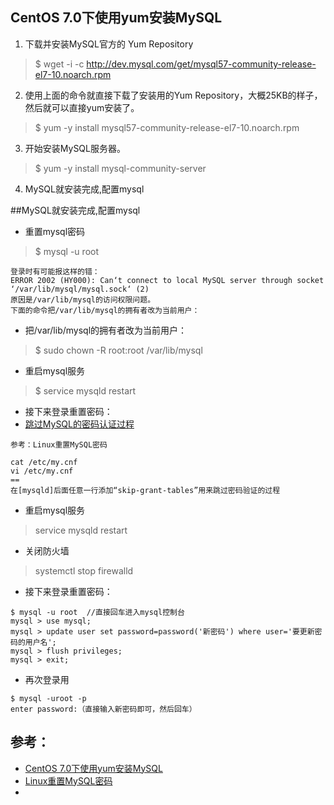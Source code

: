 ## CentOS 7.0下使用yum安装MySQL
1. 下载并安装MySQL官方的 Yum Repository
> $ wget -i -c http://dev.mysql.com/get/mysql57-community-release-el7-10.noarch.rpm
2. 使用上面的命令就直接下载了安装用的Yum Repository，大概25KB的样子，然后就可以直接yum安装了。
> $ yum -y install mysql57-community-release-el7-10.noarch.rpm  
3. 开始安装MySQL服务器。
> $ yum -y install mysql-community-server
4. MySQL就安装完成,配置mysql

##MySQL就安装完成,配置mysql
- 重置mysql密码
> $ mysql -u root
```
登录时有可能报这样的错：
ERROR 2002 (HY000): Can‘t connect to local MySQL server through socket ‘/var/lib/mysql/mysql.sock‘ (2)
原因是/var/lib/mysql的访问权限问题。
下面的命令把/var/lib/mysql的拥有者改为当前用户：
```
- 把/var/lib/mysql的拥有者改为当前用户：
> $ sudo chown -R root:root /var/lib/mysql
- 重启mysql服务
> $ service mysqld restart

- 接下来登录重置密码：
- [跳过MySQL的密码认证过程](https://blog.csdn.net/fmwind/article/details/81941790)
```
参考：Linux重置MySQL密码

cat /etc/my.cnf
vi /etc/my.cnf
==
在[mysqld]后面任意一行添加“skip-grant-tables”用来跳过密码验证的过程
```
- 重启mysql服务
> service mysqld restart
- 关闭防火墙
> systemctl stop firewalld
- 接下来登录重置密码：
```
$ mysql -u root  //直接回车进入mysql控制台
mysql > use mysql;
mysql > update user set password=password('新密码') where user='要更新密码的用户名';
mysql > flush privileges;
mysql > exit;
```
- 再次登录用
```
$ mysql -uroot -p
enter password:（直接输入新密码即可，然后回车）
```

## 参考：
- [CentOS 7.0下使用yum安装MySQL](https://segmentfault.com/a/1190000015216149)
- [Linux重置MySQL密码](https://blog.csdn.net/fmwind/article/details/81941790)
- []()